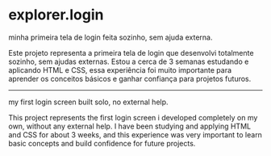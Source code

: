 # explorer.login

minha primeira tela de login feita sozinho, sem ajuda externa.

Este projeto representa a primeira tela de login que desenvolvi totalmente sozinho, sem ajudas externas. Estou a cerca de 3 semanas estudando e aplicando HTML e CSS, essa experiência foi muito importante para aprender os conceitos básicos e ganhar confiança para projetos futuros.

------------------------------------------------------------------------------------------------------------------------------------------------------------------------------------------------------------------------

my first login screen built solo, no external help.


This project represents the first login screen i developed completely on my own, without any external help. I have been studying and applying HTML and CSS for about 3 weeks, and this experience was very important to learn basic concepts and build confidence for future projects.

